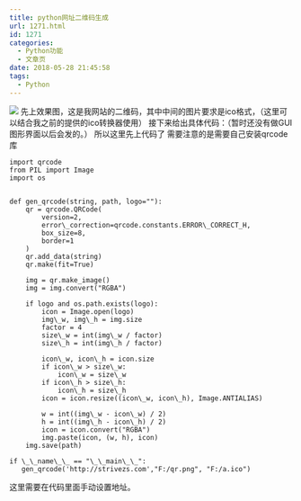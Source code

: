 ```yaml
---
title: python网址二维码生成
url: 1271.html
id: 1271
categories:
  - Python功能
  - 文章页
date: 2018-05-28 21:45:58
tags:
  - Python
---
```


![](http://47.100.4.8/wp-content/uploads/2018/05/qr.png) 先上效果图，这是我网站的二维码，其中中间的图片要求是ico格式，（这里可以结合我之前的提供的ico转换器使用） 接下来给出具体代码：（暂时还没有做GUI图形界面以后会发的。） 所以这里先上代码了 需要注意的是需要自己安装qrcode库
```
import qrcode
from PIL import Image
import os


def gen_qrcode(string, path, logo=""):
    qr = qrcode.QRCode(
        version=2,
        error\_correction=qrcode.constants.ERROR\_CORRECT_H,
        box_size=8,
        border=1
    )
    qr.add_data(string)
    qr.make(fit=True)

    img = qr.make_image()
    img = img.convert("RGBA")

    if logo and os.path.exists(logo):
        icon = Image.open(logo)
        img\_w, img\_h = img.size
        factor = 4
        size\_w = int(img\_w / factor)
        size\_h = int(img\_h / factor)

        icon\_w, icon\_h = icon.size
        if icon\_w > size\_w:
            icon\_w = size\_w
        if icon\_h > size\_h:
            icon\_h = size\_h
        icon = icon.resize((icon\_w, icon\_h), Image.ANTIALIAS)

        w = int((img\_w - icon\_w) / 2)
        h = int((img\_h - icon\_h) / 2)
        icon = icon.convert("RGBA")
        img.paste(icon, (w, h), icon)
    img.save(path)

if \_\_name\_\_ == "\_\_main\_\_":
   gen_qrcode('http://strivezs.com',"F:/qr.png", "F:/a.ico")
```
这里需要在代码里面手动设置地址。
